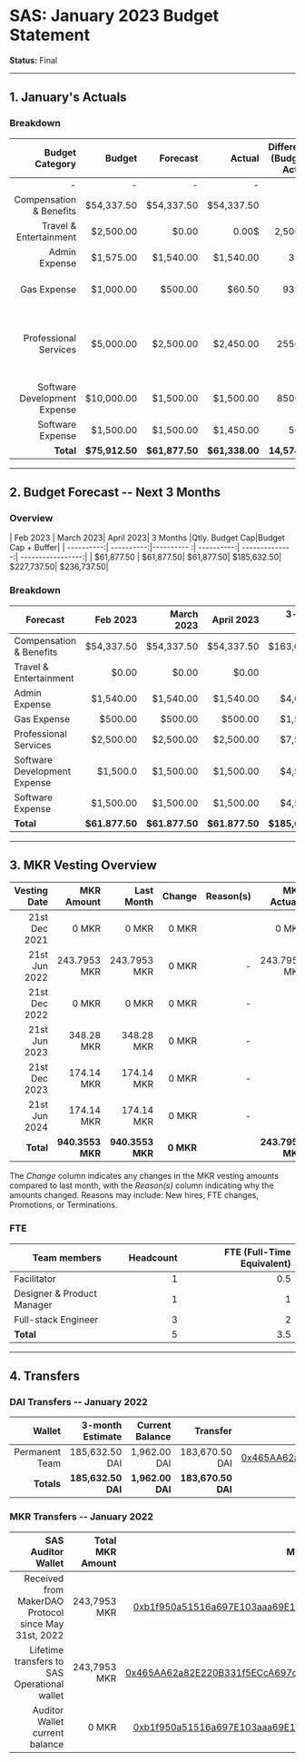 # SAS: January 2023 Budget Statement

**Status:** Final

---
## 1. January's Actuals

### Breakdown

| Budget Category                          | Budget       | Forecast      | Actual       |Difference (Budget - Actual)|Difference (Forecast - Actual)|   Payments   |   Comment     |
|-----------------------------------------:|-------------:|--------------:|-------------:|---------------------------:|-----------------------------:|-------------:|--------------:|
|                                         -|             -|              -|             -|                           -|                             -|    $61,338.00|              -|
| Compensation & Benefits                  |    $54,337.50|     $54,337.50|    $54,337.50|                           0|                             0|             -|     |  
| Travel & Entertainment                   |     $2,500.00|          $0.00|         0.00$|                    2,500.00|                             0|             -|
| Admin Expense                            |     $1,575.00|      $1,540.00|     $1,540.00|                       35.00|                             0|             -|      |
| Gas Expense                              |     $1,000.00|        $500.00|        $60.50|                      939.50|                        439.50|             -|lower gas fees than expected|
| Professional Services                    |     $5,000.00|      $2,500.00|     $2,450.00|                     2550.00|                            50|             -|Legal Consultation due to Contributor Contract Cancelations    |
| Software Development Expense             |    $10,000.00|      $1,500.00|     $1,500.00|                     8500.00|                             0|             -| |
| Software Expense                         |     $1,500.00|      $1,500.00|     $1,450.00|                       50,00|                         50.00|             -|Lower IT Costs
| **Total**                                |**$75,912.50**| **$61,877.50**|**$61,338.00**|               **14,574.50**|                    **489.50**|**$61,338.00**|              -|

---

## 2. Budget Forecast -- Next 3 Months

### Overview

| Feb  2023  |  March 2023|   April 2023|  3 Months  |Qtly. Budget Cap|Budget Cap + Buffer|
| ----------:| ----------:|----------  :| ----------:| --------------:| -----------------:|
| $61,877.50 |  $61,877.50|   $61,877.50| $185,632.50|     $227,737.50|        $236,737.50|

### Breakdown

| Forecast                            |   Feb 2023    |  March 2023   |   April 2023 | 3-month Total |   Budget Cap  |
|-------------------------------------|--------------:|--------------:|-------------:|--------------:|--------------:|
| Compensation & Benefits             |     $54,337.50|     $54,337.50|    $54,337.50|    $163,012.50|    $163,012.50|
| Travel & Entertainment              |          $0.00|          $0.00|         $0.00|          $0.00|      $7,500.00|
| Admin Expense                       |      $1,540.00|      $1,540.00|     $1,540.00|      $4,620.00|      $4,725.00|
| Gas Expense                         |        $500.00|        $500.00|       $500.00|      $1,500.00|      $3,000.00|
| Professional Services               |      $2,500.00|      $2,500.00|     $2,500.00|      $7,500.00|     $15,000.00|
| Software Development Expense        |       $1,500.0|      $1,500.00|     $1,500.00|      $4,500.00|     $30,000.00|
| Software Expense                    |      $1,500.00|      $1,500.00|     $1,500.00|      $4,500.00|      $4,500.00|
| **Total**                           | **$61.877.50**| **$61.877.50**|**$61.877.50**|**$185,632.50**|**$227,737.50**|


---

## 3. MKR Vesting Overview


|  Vesting Date         |       MKR Amount |    Last Month  |  Change |      Reason(s) |   MKR Actuals   |
|----------------------:|-----------------:|---------------:|--------:|---------------:|----------------:|
|  21st Dec 2021        |            0 MKR |          0 MKR |   0 MKR |                |           0 MKR |
|  21st Jun 2022        |     243.7953 MKR |   243.7953 MKR |   0 MKR |              - |    243.7953 MKR |
|  21st Dec 2022        |            0 MKR |          0 MKR |   0 MKR |              - |               - |
|  21st Jun 2023        |       348.28 MKR |     348.28 MKR |   0 MKR |              - |               - |
|  21st Dec 2023        |       174.14 MKR |     174.14 MKR |   0 MKR |              - |               - |
|  21st Jun 2024        |       174.14 MKR |     174.14 MKR |   0 MKR |              - |               - |
|  **Total**            | **940.3553 MKR** |**940.3553 MKR**|**0 MKR**|                |**243.7953 MKR** |

The *Change* column indicates any changes in the MKR vesting amounts compared to last month, with the *Reason(s)* column indicating why the amounts changed. Reasons may include: New hires, FTE changes, Promotions, or Terminations.

### FTE

| Team members              |Headcount|FTE (Full-Time Equivalent)|
|---------------------------|--------:|-------------------------:|
| Facilitator               |1        |0.5                       |
| Designer & Product Manager|1        |1                         |
| Full-stack Engineer       |3        |2                         |
| **Total**                 |5        |3.5                       |

---

## 4. Transfers

### DAI Transfers -- January 2022

|           Wallet|  3-month Estimate|   Current Balance|          Transfer|                         Multi-sig Address|
|----------------:|-----------------:|-----------------:|-----------------:|-----------------------------------------:|
|   Permanent Team|    185,632.50 DAI|    1,962.00 DAI|      183,670.50 DAI|[0x465AA62a82E220B331f5ECcA697c20E89554B298](https://gnosis-safe.io/app/eth:0x465AA62a82E220B331f5ECcA697c20E89554B298/transactions/history)|
|       **Totals**| **185,632.50 DAI**| **1,962.00 DAI**|  **183,670.50 DAI**|                                          |

### MKR Transfers -- January 2022

|  SAS Auditor Wallet                                  | Total MKR Amount |                           Multi-sig Address |
|-----------------------------------------------------:|-----------------:|--------------------------------------------:|
| Received from MakerDAO Protocol since May 31st, 2022 |     243,7953 MKR |[0xb1f950a51516a697E103aaa69E152d839182f6Fe](https://gnosis-safe.io/app/eth:0xb1f950a51516a697E103aaa69E152d839182f6Fe/transactions/history)|
| Lifetime transfers to SAS Operational wallet         |     243,7953 MKR |[0x465AA62a82E220B331f5ECcA697c20E89554B298](https://gnosis-safe.io/app/eth:0x465AA62a82E220B331f5ECcA697c20E89554B298/transactions/history)| 
| Auditor Wallet current balance                       |            0 MKR |[0xb1f950a51516a697E103aaa69E152d839182f6Fe](https://gnosis-safe.io/app/eth:0xb1f950a51516a697E103aaa69E152d839182f6Fe/transactions/history)| 
